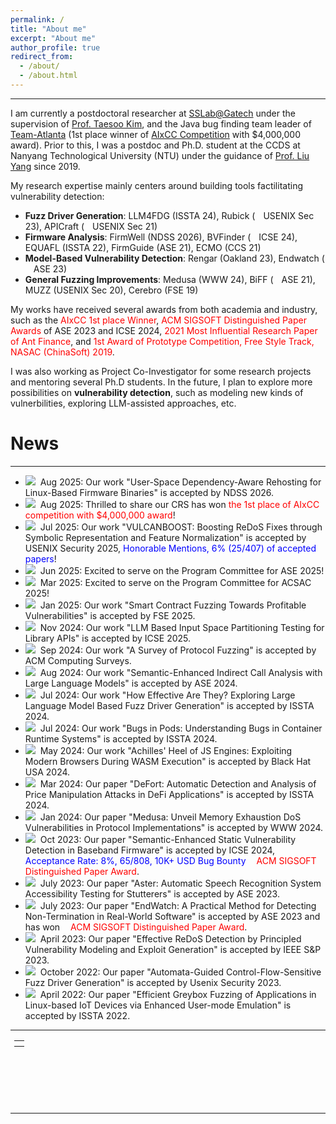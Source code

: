 ```yaml
---
permalink: /
title: "About me"
excerpt: "About me"
author_profile: true
redirect_from: 
  - /about/
  - /about.html
---
```


---

I am currently a postdoctoral researcher at [SSLab@Gatech](https://gts3.org/pages/people.html) under the supervision of [Prof. Taesoo Kim](https://taesoo.kim/), and the Java bug finding team leader of [Team-Atlanta](https://team-atlanta.github.io/) (1st place winner of [AIxCC Competition](https://aicyberchallenge.com/) with $4,000,000 award). Prior to this, I was a postdoc and Ph.D. student at the CCDS at Nanyang Technological University (NTU) under the guidance of [Prof. Liu Yang](https://personal.ntu.edu.sg/yangliu/) since 2019.

My research expertise mainly centers around building tools factilitating vulnerability detection:

- **Fuzz Driver Generation**: LLM4FDG (ISSTA 24), Rubick (<img src="https://cenzhang.github.io/images/award.gif" style="width: 13px;">USENIX Sec 23), APICraft (<img src="https://cenzhang.github.io/images/award.gif" style="width: 13px;">USENIX Sec 21)
- **Firmware Analysis**: FirmWell (NDSS 2026), BVFinder (<img src="https://cenzhang.github.io/images/award.gif" style="width: 13px;">ICSE 24), EQUAFL (ISSTA 22), FirmGuide (ASE 21), ECMO (CCS 21)
- **Model-Based Vulnerability Detection**: Rengar (Oakland 23), Endwatch (<img src="https://cenzhang.github.io/images/award.gif" style="width: 13px;">ASE 23)
- **General Fuzzing Improvements**: Medusa (WWW 24), BiFF (<img src="https://cenzhang.github.io/images/award.gif" style="width: 13px;">ASE 21), MUZZ (USENIX Sec 20), Cerebro (FSE 19)

My works have received several awards from both academia and industry, such as the <font color="red">AIxCC 1st place Winner</font>, <font color="red">ACM SIGSOFT Distinguished Paper Awards</font> of ASE 2023 and ICSE 2024, <font color="red">2021 Most Influential Research Paper of Ant Finance</font>, and <font color="red">1st Award of Prototype Competition, Free Style Track, NASAC (ChinaSoft) 2019</font>.

I was also working as Project Co-Investigator for some research projects and mentoring several Ph.D students.
In the future, I plan to explore more possibilities on **vulnerability detection**, such as modeling new kinds of vulnerbilities, exploring LLM-assisted approaches, etc.

# News

---

- <img src="https://cenzhang.github.io/images/new.gif">&nbsp; Aug 2025: Our work "User-Space Dependency-Aware Rehosting for Linux-Based Firmware Binaries" is accepted by NDSS 2026.
- <img src="https://cenzhang.github.io/images/new.gif">&nbsp; Aug 2025: Thrilled to share our CRS has won <font color="red">the 1st place of AIxCC competition with $4,000,000 award</font>!
- <img src="https://cenzhang.github.io/images/new.gif">&nbsp; Jul 2025: Our work "VULCANBOOST: Boosting ReDoS Fixes through Symbolic Representation and Feature Normalization" is accepted by USENIX Security 2025, <font color="blue">Honorable Mentions, 6% (25/407) of accepted papers</font>!
- <img src="https://cenzhang.github.io/images/new.gif">&nbsp; Jun 2025: Excited to serve on the Program Committee for ASE 2025!
- <img src="https://cenzhang.github.io/images/new.gif">&nbsp; Mar 2025: Excited to serve on the Program Committee for ACSAC 2025!
- <img src="https://cenzhang.github.io/images/new.gif">&nbsp; Jan 2025: Our work "Smart Contract Fuzzing Towards Profitable Vulnerabilities" is accepted by FSE 2025.
- <img src="https://cenzhang.github.io/images/new.gif">&nbsp; Nov 2024: Our work "LLM Based Input Space Partitioning Testing for Library APIs" is accepted by ICSE 2025.
- <img src="https://cenzhang.github.io/images/new.gif">&nbsp; Sep 2024: Our work "A Survey of Protocol Fuzzing" is accepted by ACM Computing Surveys.
- <img src="https://cenzhang.github.io/images/new.gif">&nbsp; Aug 2024: Our work "Semantic-Enhanced Indirect Call Analysis with Large Language Models" is accepted by ASE 2024.
- <img src="https://cenzhang.github.io/images/new.gif">&nbsp; Jul 2024: Our work "How Effective Are They? Exploring Large Language Model Based Fuzz Driver Generation" is accepted by ISSTA 2024.
- <img src="https://cenzhang.github.io/images/new.gif">&nbsp; Jul 2024: Our work "Bugs in Pods: Understanding Bugs in Container Runtime Systems" is accepted by ISSTA 2024.
- <img src="https://cenzhang.github.io/images/new.gif">&nbsp; May 2024: Our work "Achilles' Heel of JS Engines: Exploiting Modern Browsers During WASM Execution" is accepted by Black Hat USA 2024.
- <img src="https://cenzhang.github.io/images/new.gif">&nbsp; Mar 2024: Our paper "DeFort: Automatic Detection and Analysis of Price Manipulation Attacks in DeFi Applications" is accepted by ISSTA 2024.
- <img src="https://cenzhang.github.io/images/new.gif">&nbsp; Jan 2024: Our paper "Medusa: Unveil Memory Exhaustion DoS Vulnerabilities in Protocol Implementations" is accepted by WWW 2024.
- <img src="https://cenzhang.github.io/images/new.gif">&nbsp; Oct 2023: Our paper "Semantic-Enhanced Static Vulnerability Detection in Baseband Firmware" is accepted by ICSE 2024, <font color="blue">Acceptance Rate: 8%, 65/808, 10K+ USD Bug Bounty</font> <img src="https://cenzhang.github.io/images/award.gif" style="width: 13px;"><font color="red">ACM SIGSOFT Distinguished Paper Award</font>.
- <img src="https://cenzhang.github.io/images/new.gif">&nbsp; July 2023: Our paper "Aster: Automatic Speech Recognition System Accessibility Testing for Stutterers" is accepted by ASE 2023.
- <img src="https://cenzhang.github.io/images/new.gif">&nbsp; July 2023: Our paper "EndWatch: A Practical Method for Detecting Non-Termination in Real-World Software" is accepted by ASE 2023 and has won <img src="https://cenzhang.github.io/images/award.gif"  style="width: 13px;"><font color="red">ACM SIGSOFT Distinguished Paper Award</font>.
- <img src="https://cenzhang.github.io/images/new.gif">&nbsp; April 2023: Our paper "Effective ReDoS Detection by Principled Vulnerability Modeling and Exploit Generation" is accepted by IEEE S&P 2023.
- <img src="https://cenzhang.github.io/images/new.gif">&nbsp; October 2022: Our paper "Automata-Guided Control-Flow-Sensitive Fuzz Driver Generation" is accepted by Usenix Security 2023.
- <img src="https://cenzhang.github.io/images/new.gif">&nbsp; April 2022: Our paper "Efficient Greybox Fuzzing of Applications in Linux-based IoT Devices via Enhanced User-mode Emulation" is accepted by ISSTA 2022.

---

<div class="footer" style="padding-left: 6px; font-weight: bold; color: #000000; text-align: center; font-size: 1.5em;">
  <table align="center" style="height: 100px; width: 100px;">
        <!--
         style="display: none"
         //www.clustrmaps.com/map_v2.png?d=c0iE23T-kE1Z77RydQ1UoeK1VAiMMSYMmQ2R2rgt6Mk&cl=ffffff
        -->
        <tr>
                <th align="center">
                <script type="text/javascript" id="clstr_globe" src="//clustrmaps.com/globe.js?d=qd22-Wpe7CUKe3FdY6eqGMd4TnBY6bmR9XIIyxh0TII"></script>
                <!--script type="text/javascript" id="clustrmaps" src="//clustrmaps.com/map_v2.js?d=qd22-Wpe7CUKe3FdY6eqGMd4TnBY6bmR9XIIyxh0TII&cl=ffffff&w=a"></script-->
                </th>
        </tr>
  </table>
</div>

---
